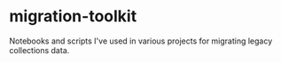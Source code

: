 # migration-toolkit
Notebooks and scripts I've used in various projects for migrating legacy collections data.
